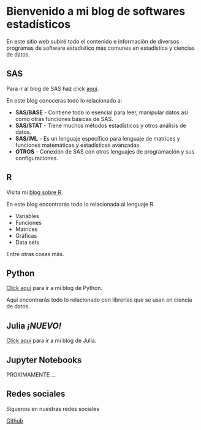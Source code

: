 # Bienvenido a mi blog de softwares estadísticos

En este sitio web subiré todo el contenido e información de diversos programas de software estadístico más comunes en estadística y ciencias de datos.

## SAS

Para ir al blog de SAS haz click [aquí](sas/intro_sas/index.html).

En este blog conoceras todo lo relacionado a:

* **SAS/BASE** - Contiene todo lo esencial para leer, manipular datos así como otras funciones básicas de SAS.
* **SAS/STAT** - Tiene muchos métodos estadísticos y otros análisis de datos.
* **SAS/IML** - Es un lenguaje específico para lenguaje de matrices y funciones matemáticas y estadísticas avanzadas.
* **OTROS** - Conexión de SAS con otros lenguajes de programación y sus configuraciones.

## R

Visita mi [blog sobre R](r/intro_r/index.html).

En este blog encontrarás todo lo relacionada al lenguaje R.

* Variables
* Funciones
* Matrices
* Gráficas
* Data sets

Entre otras cosas más.

## Python

[Click aquí](python/intro_python/index.html) para ir a mi blog de Python.

Aquí encontrarás todo lo relacionado con librerías que se usan en ciencia de datos.

## Julia *¡NUEVO!*

[Click aquí](julia/intro_julia/index.html) para ir a mi blog de Julia.

## Jupyter Notebooks

PROXIMAMENTE ...

## Redes sociales

Síguenos en nuestras redes sociales

[Github](https://github.com/FranciscoAriel)
